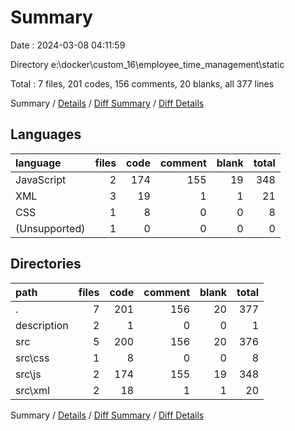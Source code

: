 # Summary

Date : 2024-03-08 04:11:59

Directory e:\\docker\\custom_16\\employee_time_management\\static

Total : 7 files,  201 codes, 156 comments, 20 blanks, all 377 lines

Summary / [Details](details.md) / [Diff Summary](diff.md) / [Diff Details](diff-details.md)

## Languages
| language | files | code | comment | blank | total |
| :--- | ---: | ---: | ---: | ---: | ---: |
| JavaScript | 2 | 174 | 155 | 19 | 348 |
| XML | 3 | 19 | 1 | 1 | 21 |
| CSS | 1 | 8 | 0 | 0 | 8 |
| (Unsupported) | 1 | 0 | 0 | 0 | 0 |

## Directories
| path | files | code | comment | blank | total |
| :--- | ---: | ---: | ---: | ---: | ---: |
| . | 7 | 201 | 156 | 20 | 377 |
| description | 2 | 1 | 0 | 0 | 1 |
| src | 5 | 200 | 156 | 20 | 376 |
| src\\css | 1 | 8 | 0 | 0 | 8 |
| src\\js | 2 | 174 | 155 | 19 | 348 |
| src\\xml | 2 | 18 | 1 | 1 | 20 |

Summary / [Details](details.md) / [Diff Summary](diff.md) / [Diff Details](diff-details.md)